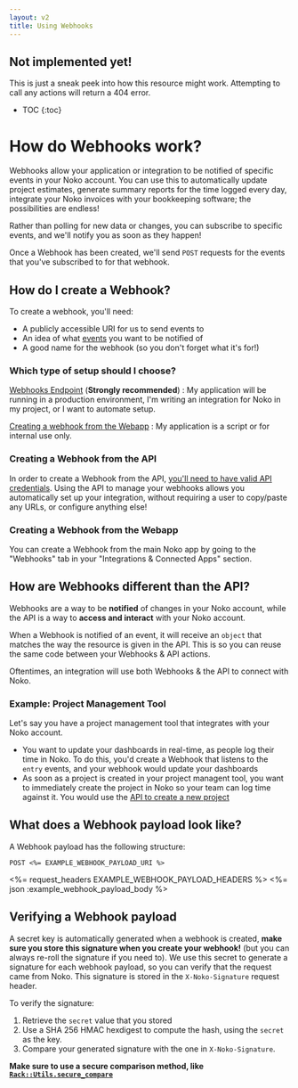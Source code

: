 ```yaml
---
layout: v2
title: Using Webhooks
---
```


<div class="note warning sticky">
 <h2>Not implemented yet!</h2>
 <p>This is just a sneak peek into how this resource might work. Attempting to call any actions will return a 404 error.</p>
</div>

* TOC
{:toc}

# How do Webhooks work?

Webhooks allow your application or integration to be notified of specific events in your Noko account. You can use this to automatically update project estimates, generate summary reports for the time logged every day, integrate your Noko invoices with your bookkeeping software; the possibilities are endless!

Rather than polling for new data or changes, you can subscribe to specific events, and we'll notify you as soon as they happen!

Once a Webhook has been created, we'll send `POST` requests for the events that you've subscribed to for that webhook.

## How do I create a Webhook?

To create a webhook, you'll need:

* A publicly accessible URI for us to send events to
* An idea of what [events](/v2/webhook_events/) you want to be notified of
* A good name for the webhook (so you don't forget what it's for!)

### Which type of setup should I choose?

[Webhooks Endpoint](/v2/webhooks/) (**Strongly recommended**)
: My application will be running in a production environment, I'm writing an integration for Noko in my project, or I want to automate setup.

[Creating a webhook from the Webapp](#creating-a-webhook-from-the-webapp)
: My application is a script or for internal use only.

### Creating a Webhook from the API

In order to create a Webhook from the API, [you'll need to have valid API credentials](/v2/authentication). Using the API to manage your webhooks allows you automatically set up your integration, without requiring a user to copy/paste any URLs, or configure anything else!

### Creating a Webhook from the Webapp

You can create a Webhook from the main Noko app by going to the "Webhooks" tab in your "Integrations & Connected Apps" section.

## How are Webhooks different than the API?

Webhooks are a way to be **notified** of changes in your Noko account, while the API is a way to **access and interact** with your Noko account.

When a Webhook is notified of an event, it will receive an `object` that matches the way the resource is given in the API. This is so you can reuse the same code between your Webhooks & API actions.

Oftentimes, an integration will use both Webhooks & the API to connect with Noko.

### Example: Project Management Tool

Let's say you have a project management tool that integrates with your Noko account.

* You want to update your dashboards in real-time, as people log their time in Noko. To do this, you'd create a Webhook that listens to the `entry` events, and your webhook would update your dashboards
* As soon as a project is created in your project managent tool, you want to immediately create the project in Noko so your team can log time against it. You would use the [API to create a new project](/v2/projects/#create-a-project)

## What does a Webhook payload look like?

A Webhook payload has the following structure:

~~~
POST <%= EXAMPLE_WEBHOOK_PAYLOAD_URI %>
~~~

<%= request_headers EXAMPLE_WEBHOOK_PAYLOAD_HEADERS %>
<%= json :example_webhook_payload_body %>


## Verifying a Webhook payload

A secret key is automatically generated when a webhook is created, **make sure you store this signature when you create your webhook!** (but you can always re-roll the signature if you need to). We use this secret to generate a signature for each webhook payload, so you can verify that the request came from Noko. This signature is stored in the `X-Noko-Signature` request header.

To verify the signature:

1. Retrieve the `secret` value that you stored
2. Use a SHA 256 HMAC hexdigest to compute the hash, using the `secret` as the key.
3. Compare your generated signature with the one in `X-Noko-Signature`.

**Make sure to use a secure comparison method, like [`Rack::Utils.secure_compare`](https://www.rubydoc.info/gems/rack/Rack/Utils#secure_compare-class_method)**


